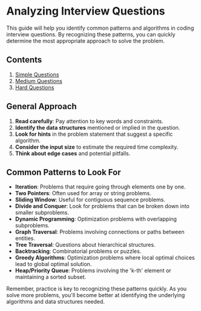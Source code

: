 # Analyzing Interview Questions

This guide will help you identify common patterns and algorithms in coding interview questions. By recognizing these patterns, you can quickly determine the most appropriate approach to solve the problem.

## Contents

1. [Simple Questions](simple-questions.md)
2. [Medium Questions](medium-questions.md)
3. [Hard Questions](hard-questions.md)

## General Approach

1. **Read carefully**: Pay attention to key words and constraints.
2. **Identify the data structures** mentioned or implied in the question.
3. **Look for hints** in the problem statement that suggest a specific algorithm.
4. **Consider the input size** to estimate the required time complexity.
5. **Think about edge cases** and potential pitfalls.

## Common Patterns to Look For

- **Iteration**: Problems that require going through elements one by one.
- **Two Pointers**: Often used for array or string problems.
- **Sliding Window**: Useful for contiguous sequence problems.
- **Divide and Conquer**: Look for problems that can be broken down into smaller subproblems.
- **Dynamic Programming**: Optimization problems with overlapping subproblems.
- **Graph Traversal**: Problems involving connections or paths between entities.
- **Tree Traversal**: Questions about hierarchical structures.
- **Backtracking**: Combinatorial problems or puzzles.
- **Greedy Algorithms**: Optimization problems where local optimal choices lead to global optimal solution.
- **Heap/Priority Queue**: Problems involving the 'k-th' element or maintaining a sorted subset.

Remember, practice is key to recognizing these patterns quickly. As you solve more problems, you'll become better at identifying the underlying algorithms and data structures needed.
